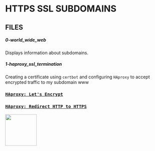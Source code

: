 # HTTPS SSL SUBDOMAINS

## FILES

##### 0-world_wide_web
Displays information about subdomains.

##### 1-haproxy_ssl_termination
Creating a certificate using `certbot` and configuring `HAproxy` to accept
 encrypted traffic to my subdomain www

### [`HAproxy: Let's Encrypt`](https://www.digitalocean.com/community/tutorials/how-to-secure-haproxy-with-let-s-encrypt-on-ubuntu-14-04)

### [`HAproxy: Redirect HTTP to HTTPS`](https://www.haproxy.com/blog/redirect-http-to-https-with-haproxy/)
<img src="https://www.websitepulse.com/blog/uploads/SSL-Secure-Connection.png" width="100" height=auto/>